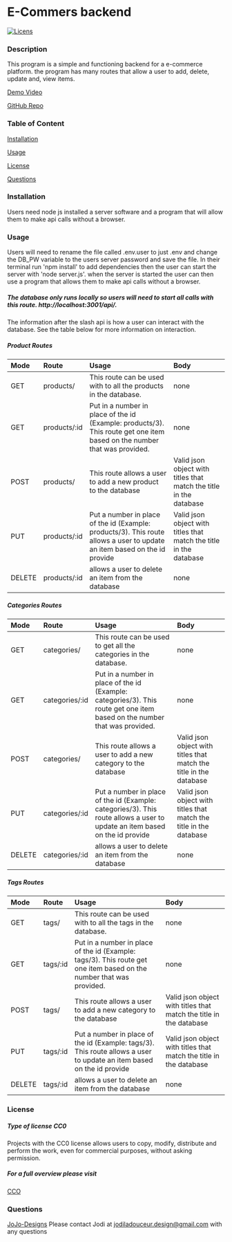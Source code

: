 # E-Commers backend 
  [![Licens](https://img.shields.io/badge/License-CC0%202.0-blue.svg)](https://opensource.org/licenses/CC0)
  ### Description
  This program is a simple and functioning backend for a e-commerce platform. the program has many routes that allow a user to add, delete, update and, view items.

  [Demo Video](https://youtu.be/uvIHrGorxNg)

  [GitHub Repo](https://github.com/JoJo-designs/e-commerce_backend)

  ### Table of Content
  [Installation](#Installation)

  [Usage](#Usage)

  [License](#License)

  [Questions](#Questions)

  ### Installation
  Users need node js installed a server software and a program that will allow them to make api calls without a browser. 
  ### Usage
  Users will need to rename the file called .env.user to just .env and change the DB_PW variable to the users server password and save the file. In their terminal run 'npm install' to add dependencies then the user can start the server with 'node server.js'. when the server is started the user can then use a program that allows them to make api calls without a browser. 

  ##### The database only runs locally so users will need to start all calls with this route. http://localhost:3001/api/.

  The information after the slash api is how a user can interact with the database. See the table below for more information on interaction. 

##### Product Routes
  | Mode | Route | Usage | Body|
  |:---- |:----- |:----- |:--- |
  | GET | products/ | This route can be used with to all the products in the database.| none |
  | GET | products/:id | Put in a number in place of the id (Example: products/3). This route get one item based on the number that was provided. | none |
  | POST | products/ | This route allows a user to add a new product to the database| Valid json object with titles that match the title in the database |
  | PUT | products/:id | Put a number in place of the id (Example: products/3). This route allows a user to update an item based on the id provide | Valid json object with titles that match the title in the database |
  | DELETE | products/:id | allows a user to delete an item from the database | none |

  ##### Categories Routes
  | Mode | Route | Usage | Body|
  |:---- |:----- |:----- |:--- |
  | GET | categories/ | This route can be used to get all the categories in the database.| none |
  | GET | categories/:id | Put in a number in place of the id (Example: categories/3). This route get one item based on the number that was provided. | none |
  | POST | categories/ | This route allows a user to add a new category to the database| Valid json object with titles that match the title in the database |
  | PUT | categories/:id | Put a number in place of the id (Example: categories/3). This route allows a user to update an item based on the id provide | Valid json object with titles that match the title in the database |
  | DELETE | categories/:id | allows a user to delete an item from the database | none |

  ##### Tags Routes
  | Mode | Route | Usage | Body|
  |:---- |:----- |:----- |:--- |
  | GET | tags/ | This route can be used with to all the tags in the database.| none |
  | GET | tags/:id | Put in a number in place of the id (Example: tags/3). This route get one item based on the number that was provided. | none |
  | POST | tags/ | This route allows a user to add a new category to the database| Valid json object with titles that match the title in the database |
  | PUT | tags/:id | Put a number in place of the id (Example: tags/3). This route allows a user to update an item based on the id provide | Valid json object with titles that match the title in the database |
  | DELETE | tags/:id | allows a user to delete an item from the database | none |



  ### License
  ##### Type of license CC0
  Projects with the CC0 license allows users to copy, modify, distribute and perform the work, even for commercial purposes, without asking permission.
 ##### For a full overview please visit
 [CCO](https://creativecommons.org/publicdomain/zero/1.0/legalcode)  
  ### Questions
  [JoJo-Designs](https://github.com/JoJo-Designs)
  Please contact Jodi at jodiladouceur.design@gmail.com with any questions